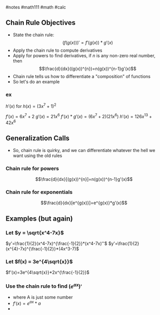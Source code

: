 #notes #math111 #math #calc



## Chain Rule Objectives
- State the chain rule: $$(f(g(x)))'=f'(g(x))*g'(x)$$
- Apply the chain rule to compute derivatives
- Apply for powers to find derivatives, if $n$ is any non-zero real number, then $$\frac{d}{dx}((g(x))^{n})=n(g(x))^{n-1}g'(x)$$
- Chain rule tells us how to differentiate a "composition" of functions
- So let's do an example
### ex
$h'(x)$ for $h(x)=(3x^{7}+1)^{2}$

$f'(x) =6x^{7}+2$
$g'(x)=21x^{6}$
$f'(x)*g'(x)=(6x^{7}+2)(21x^6)$
$h'(x)=126x^{13}+42x^{6}$

## Generalization Calls
- So, chain rule is quirky, and we can differentiate whatever the hell we want using the old rules

### Chain rule for powers
$$\frac{d}{dx}[(g(x))^{n}]=n(g(x))^{n-1}g'(x)$$
### Chain rule for exponentials
$$\frac{d}{dx}[e^{g(x)}]=e^{g(x)}*g'(x)$$
## Examples (but again)
### Let $y = \sqrt{x^4-7x}$

$y'=\frac{1}{2}(x^4-7x)^{\frac{-1}{2}}*(x^4-7x)''$
$y'=\frac{1}{2}(x^{4}-7x)^{\frac{-1}{2}}*(4x^3-7)$

### Let $f(x) = 3e^{4\sqrt{x}}$
$f'(x)=3e^{4\sqrt{x}}*2x^{\frac{-1}{2}}$

### Use the chain rule to find $(e^{ax})'$
- where A is just some number
- $f'(x) = e^{ax}*a$
- 